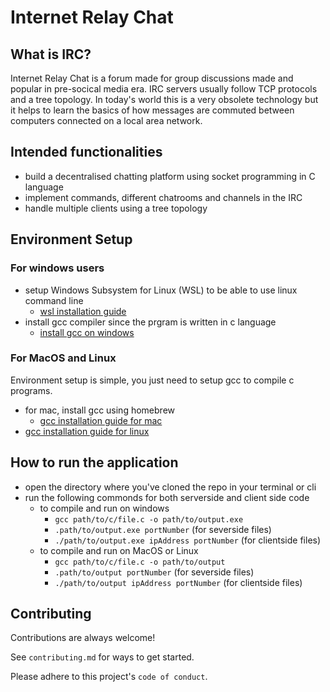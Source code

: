 
# Internet Relay Chat

## What is IRC?
Internet Relay Chat is a forum made for group discussions made and popular in pre-socical media era. IRC servers usually follow TCP protocols and a tree topology. In today's world this is a very obsolete technology but it helps to learn the basics of how messages are commuted between computers connected on a local area network.

## Intended functionalities
+ build a decentralised chatting platform using socket programming in C language
+ implement commands, different chatrooms and channels in the IRC
+ handle multiple clients using a tree topology

## Environment Setup

### For windows users
+ setup Windows Subsystem for Linux (WSL) to be able to use linux command line
  + [wsl installation guide](https://learn.microsoft.com/en-us/windows/wsl/install "guide")
+ install gcc compiler since the prgram is written in c language
  + [install gcc on windows](https://www.scaler.com/topics/c/c-compiler-for-windows/)

### For MacOS and Linux
Environment setup is simple, you just need to setup gcc to compile c programs.
+ for mac, install gcc using homebrew 
  - [gcc installation guide for mac](https://www.scaler.com/topics/c/c-compiler-for-windows/)
+ [gcc installation guide for linux](https://www.geeksforgeeks.org/how-to-install-gcc-compiler-on-linux/)

## How to run the application
+ open the directory where you've cloned the repo in your terminal or cli
+ run the following commonds for both serverside and client side code
  + to compile and run on windows
    - `gcc path/to/c/file.c -o path/to/output.exe` 
    - `.path/to/output.exe portNumber` (for severside files)
    - `./path/to/output.exe ipAddress portNumber` (for clientside files)
  + to compile and run on MacOS or Linux
    - `gcc path/to/c/file.c -o path/to/output` 
    - `.path/to/output portNumber` (for severside files)
    - `./path/to/output ipAddress portNumber` (for clientside files)

## Contributing

Contributions are always welcome!

See `contributing.md` for ways to get started.

Please adhere to this project's `code of conduct`.
